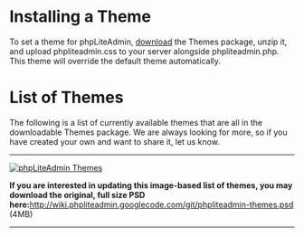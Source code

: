 # Installing a Theme #
To set a theme for phpLiteAdmin, <a href='http://code.google.com/p/phpliteadmin/downloads/list'>download</a> the Themes package, unzip it, and upload phpliteadmin.css to your server alongside phpliteadmin.php. This theme will override the default theme automatically.

# List of Themes #
The following is a list of currently available themes that are all in the downloadable Themes package. We are always looking for more, so if you have created your own and want to share it, let us know.


---


<a href='http://wiki.phpliteadmin.googlecode.com/git/phpliteadmin-themes.jpg' title='click to enlarge'><img src='http://wiki.phpliteadmin.googlecode.com/git/phpliteadmin-themes-thumb-alt.jpg' alt='phpLiteAdmin Themes' /></a>

**If you are interested in updating this image-based list of themes, you may download the original, full size PSD here:**<a href='http://wiki.phpliteadmin.googlecode.com/git/phpliteadmin-themes.psd'><a href='http://wiki.phpliteadmin.googlecode.com/git/phpliteadmin-themes.psd'>http://wiki.phpliteadmin.googlecode.com/git/phpliteadmin-themes.psd</a> (4MB)</a>


---
